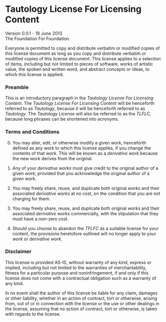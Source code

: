 Tautology License For Licensing Content
=======================================

Version 0.0.1 - 18 June 2013  
The Foundation For Foundation

Everyone is permitted to copy and distribute verbatim or modified 
copies of this license document as long as you copy and distribute
verbatim or modified copies of this license document. This license 
applies to a selection of items, including but not limited to pieces
of software, works of artistic value, the spoken and written word, 
and abstract concepts or ideas, to which this license is applied.

### Preamble

This is an introductory paragraph in the _Tautology License For
Licensing Content_. The _Tautology License For Licensing Content_
will be henceforth referred to as _Tautology_, because it will
be henceforth referred to as _Tautology_. The _Tautology License_
will also be referred to as the _TLFLC_, because long phrases can
be shortened into acronyms.

### Terms and Conditions

0. You may alter, edit, or otherwise modify a given _work_,
henceforth defined as any work to which this license applies, 
if you change the contents of that _work_. This will be known as 
a _derivative work_ because the new _work_ derives from the original.

1. Any of your _derivative works_ must give credit to the 
original author of a given _work_, provided that you acknowledge
the original author of a given _work_.

2. You may freely share, reuse, and duplicate both original 
_works_ and their associated _derivative works_ at no cost, on the
condition that you are not charging for them.

3. You may freely share, reuse, and duplicate both original
_works_ and their associated _derivative works_ commercially, with
the stipulation that they must have a non-zero cost.

4. Should you choose to abandon the _TFLFC_ as a suitable
license for your content, the provisions heretofore outlined will
no longer apply to your _work_ or _derivative work_.

### Disclaimer

This license is provided AS-IS, without warranty of any kind, 
express or implied, including but not limited to the warranties 
of merchantability, fitness for a particular purpose and 
noninfringement, if and only if this license does not come with
a contractual obligation such as a warranty of any kind.

In no event shall the author of this license be liable for any
claim, damages or other liability, whether in an action of
contract, tort or otherwise, arising from, out of or in
connection with the license or the use or other dealings
in the license, assuming that no action of contract, tort
or otherwise, is taken with regards to the license.
